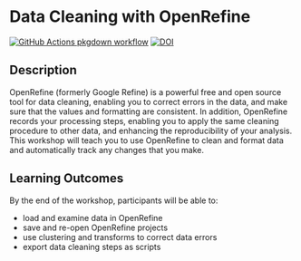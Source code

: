 
<!-- README.md is generated from README.Rmd. Please edit that file -->

# Data Cleaning with OpenRefine

<!-- badges: start -->

[![GitHub Actions pkgdown
workflow](https://github.com/uf-repro/lesson-template/workflows/pkgdown/badge.svg)](https://github.com/uf-repro/lesson-template/actions?query=workflow%3Apkgdown)
[![DOI](https://zenodo.org/badge/DOI/10.5281/zenodo.4263472.svg)](https://doi.org/10.5281/zenodo.4263472)

<!-- badges: end -->

## Description

OpenRefine (formerly Google Refine) is a powerful free and open source
tool for data cleaning, enabling you to correct errors in the data, and
make sure that the values and formatting are consistent. In addition,
OpenRefine records your processing steps, enabling you to apply the same
cleaning procedure to other data, and enhancing the reproducibility of
your analysis. This workshop will teach you to use OpenRefine to clean
and format data and automatically track any changes that you make.

## Learning Outcomes

By the end of the workshop, participants will be able to:

-   load and examine data in OpenRefine
-   save and re-open OpenRefine projects
-   use clustering and transforms to correct data errors
-   export data cleaning steps as scripts
